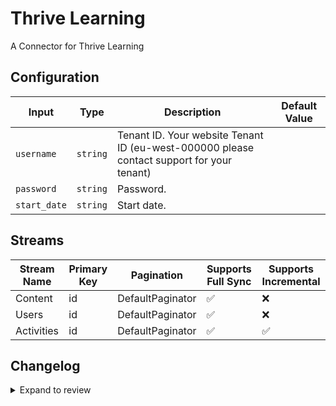 # Thrive Learning
A Connector for Thrive Learning

## Configuration

| Input | Type | Description | Default Value |
|-------|------|-------------|---------------|
| `username` | `string` | Tenant ID. Your website Tenant ID (eu-west-000000 please contact support for your tenant) |  |
| `password` | `string` | Password.  |  |
| `start_date` | `string` | Start date.  |  |

## Streams
| Stream Name | Primary Key | Pagination | Supports Full Sync | Supports Incremental |
|-------------|-------------|------------|---------------------|----------------------|
| Content | id | DefaultPaginator | ✅ |  ❌  |
| Users | id | DefaultPaginator | ✅ |  ❌  |
| Activities | id | DefaultPaginator | ✅ |  ✅  |

## Changelog

<details>
  <summary>Expand to review</summary>

| Version          | Date              | Pull Request | Subject        |
|------------------|-------------------|--------------|----------------|
| 0.0.14 | 2025-10-07 | [67466](https://github.com/airbytehq/airbyte/pull/67466) | Update dependencies |
| 0.0.13 | 2025-09-30 | [66884](https://github.com/airbytehq/airbyte/pull/66884) | Update dependencies |
| 0.0.12 | 2025-09-23 | [66357](https://github.com/airbytehq/airbyte/pull/66357) | Update dependencies |
| 0.0.11 | 2025-09-09 | [66113](https://github.com/airbytehq/airbyte/pull/66113) | Update dependencies |
| 0.0.10 | 2025-08-24 | [65437](https://github.com/airbytehq/airbyte/pull/65437) | Update dependencies |
| 0.0.9 | 2025-08-16 | [65022](https://github.com/airbytehq/airbyte/pull/65022) | Update dependencies |
| 0.0.8 | 2025-08-02 | [64410](https://github.com/airbytehq/airbyte/pull/64410) | Update dependencies |
| 0.0.7 | 2025-07-12 | [63059](https://github.com/airbytehq/airbyte/pull/63059) | Update dependencies |
| 0.0.6 | 2025-07-05 | [62731](https://github.com/airbytehq/airbyte/pull/62731) | Update dependencies |
| 0.0.5 | 2025-06-28 | [62254](https://github.com/airbytehq/airbyte/pull/62254) | Update dependencies |
| 0.0.4 | 2025-06-21 | [61794](https://github.com/airbytehq/airbyte/pull/61794) | Update dependencies |
| 0.0.3 | 2025-06-14 | [61612](https://github.com/airbytehq/airbyte/pull/61612) | Update dependencies |
| 0.0.2 | 2025-05-25 | [60447](https://github.com/airbytehq/airbyte/pull/60447) | Update dependencies |
| 0.0.1 | 2025-05-16 | | Initial release by [@cjm-s](https://github.com/cjm-s) via Connector Builder |

</details>
